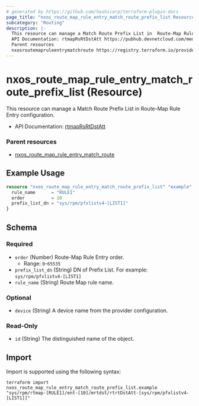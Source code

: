 ```yaml
---
# generated by https://github.com/hashicorp/terraform-plugin-docs
page_title: "nxos_route_map_rule_entry_match_route_prefix_list Resource - terraform-provider-nxos"
subcategory: "Routing"
description: |-
  This resource can manage a Match Route Prefix List in  Route-Map Rule Entry configuration.
  API Documentation: rtmapRsRtDstAtt https://pubhub.devnetcloud.com/media/dme-docs-10-2-2/docs/Routing%20and%20Forwarding/rtmap:RsRtDstAtt/
  Parent resources
  nxosroutemapruleentrymatchroute https://registry.terraform.io/providers/netascode/nxos/latest/docs/resources/route_map_rule_entry_match_route
---
```


# nxos_route_map_rule_entry_match_route_prefix_list (Resource)

This resource can manage a Match Route Prefix List in  Route-Map Rule Entry configuration.

- API Documentation: [rtmapRsRtDstAtt](https://pubhub.devnetcloud.com/media/dme-docs-10-2-2/docs/Routing%20and%20Forwarding/rtmap:RsRtDstAtt/)

### Parent resources

- [nxos_route_map_rule_entry_match_route](https://registry.terraform.io/providers/netascode/nxos/latest/docs/resources/route_map_rule_entry_match_route)

## Example Usage

```terraform
resource "nxos_route_map_rule_entry_match_route_prefix_list" "example" {
  rule_name      = "RULE1"
  order          = 10
  prefix_list_dn = "sys/rpm/pfxlistv4-[LIST1]"
}
```

<!-- schema generated by tfplugindocs -->
## Schema

### Required

- `order` (Number) Route-Map Rule Entry order.
  - Range: `0`-`65535`
- `prefix_list_dn` (String) DN of Prefix List. For example: `sys/rpm/pfxlistv4-[LIST1]`
- `rule_name` (String) Route Map rule name.

### Optional

- `device` (String) A device name from the provider configuration.

### Read-Only

- `id` (String) The distinguished name of the object.

## Import

Import is supported using the following syntax:

```shell
terraform import nxos_route_map_rule_entry_match_route_prefix_list.example "sys/rpm/rtmap-[RULE1]/ent-[10]/mrtdst/rtrtDstAtt-[sys/rpm/pfxlistv4-[LIST1]]"
```
